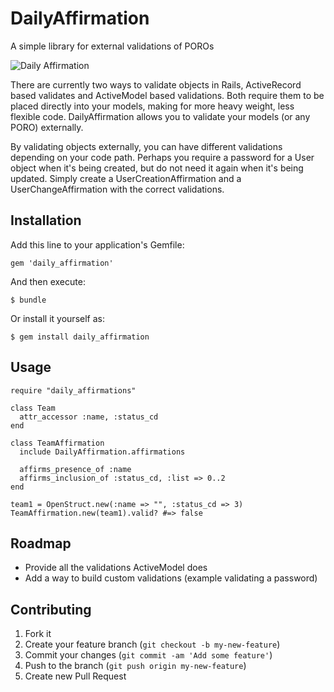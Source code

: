 # DailyAffirmation

A simple library for external validations of POROs

![Daily Affirmation](http://i.imgur.com/rdvgFAK.jpg)

There are currently two ways to validate objects in Rails, ActiveRecord based validates and ActiveModel based validations. Both require them to be placed directly into your models, making for more heavy weight, less flexible code. DailyAffirmation allows you to validate your models (or any PORO) externally.

By validating objects externally, you can have different validations depending on your code path. Perhaps you require a password for a User object when it's being created, but do not need it again when it's being updated. Simply create a UserCreationAffirmation and a UserChangeAffirmation with the correct validations.

## Installation

Add this line to your application's Gemfile:

    gem 'daily_affirmation'

And then execute:

    $ bundle

Or install it yourself as:

    $ gem install daily_affirmation

## Usage

    require "daily_affirmations"

    class Team
      attr_accessor :name, :status_cd
    end

    class TeamAffirmation
      include DailyAffirmation.affirmations

      affirms_presence_of :name
      affirms_inclusion_of :status_cd, :list => 0..2
    end

    team1 = OpenStruct.new(:name => "", :status_cd => 3)
    TeamAffirmation.new(team1).valid? #=> false
    
## Roadmap

- Provide all the validations ActiveModel does
- Add a way to build custom validations (example validating a password)

## Contributing

1. Fork it
2. Create your feature branch (`git checkout -b my-new-feature`)
3. Commit your changes (`git commit -am 'Add some feature'`)
4. Push to the branch (`git push origin my-new-feature`)
5. Create new Pull Request
